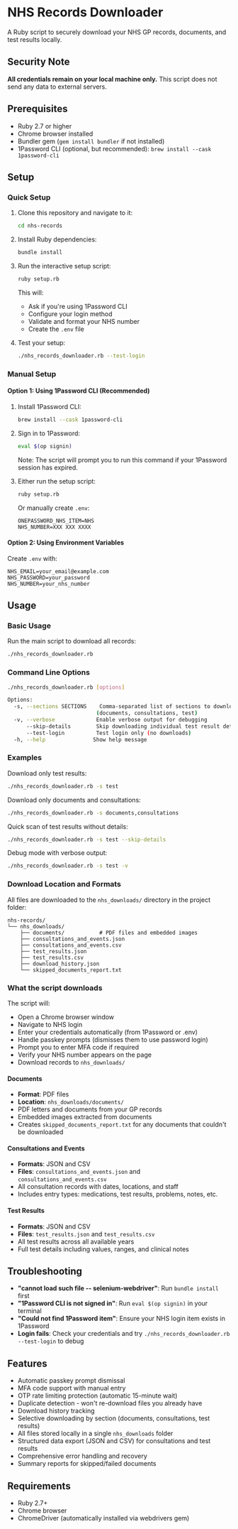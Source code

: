 # NHS Records Downloader

A Ruby script to securely download your NHS GP records, documents, and test results locally.

## Security Note

**All credentials remain on your local machine only.** This script does not send any data to external servers.

## Prerequisites

- Ruby 2.7 or higher
- Chrome browser installed
- Bundler gem (`gem install bundler` if not installed)
- 1Password CLI (optional, but recommended): `brew install --cask 1password-cli`

## Setup

### Quick Setup

1. Clone this repository and navigate to it:
   ```bash
   cd nhs-records
   ```

2. Install Ruby dependencies:
   ```bash
   bundle install
   ```

3. Run the interactive setup script:
   ```bash
   ruby setup.rb
   ```

   This will:
   - Ask if you're using 1Password CLI
   - Configure your login method
   - Validate and format your NHS number
   - Create the `.env` file

4. Test your setup:
   ```bash
   ./nhs_records_downloader.rb --test-login
   ```

### Manual Setup

#### Option 1: Using 1Password CLI (Recommended)

1. Install 1Password CLI:
   ```bash
   brew install --cask 1password-cli
   ```

2. Sign in to 1Password:
   ```bash
   eval $(op signin)
   ```
   
   Note: The script will prompt you to run this command if your 1Password session has expired.

3. Either run the setup script:
   ```bash
   ruby setup.rb
   ```
   
   Or manually create `.env`:
   ```
   ONEPASSWORD_NHS_ITEM=NHS
   NHS_NUMBER=XXX XXX XXXX
   ```

#### Option 2: Using Environment Variables

Create `.env` with:
```
NHS_EMAIL=your_email@example.com
NHS_PASSWORD=your_password
NHS_NUMBER=your_nhs_number
```

## Usage

### Basic Usage

Run the main script to download all records:
```bash
./nhs_records_downloader.rb
```

### Command Line Options

```bash
./nhs_records_downloader.rb [options]

Options:
  -s, --sections SECTIONS    Comma-separated list of sections to download
                            (documents, consultations, test)
  -v, --verbose             Enable verbose output for debugging
      --skip-details        Skip downloading individual test result details (faster)
      --test-login          Test login only (no downloads)
  -h, --help               Show help message
```

### Examples

Download only test results:
```bash
./nhs_records_downloader.rb -s test
```

Download only documents and consultations:
```bash
./nhs_records_downloader.rb -s documents,consultations
```

Quick scan of test results without details:
```bash
./nhs_records_downloader.rb -s test --skip-details
```

Debug mode with verbose output:
```bash
./nhs_records_downloader.rb -s test -v
```

### Download Location and Formats

All files are downloaded to the `nhs_downloads/` directory in the project folder:

```
nhs-records/
└── nhs_downloads/
    ├── documents/           # PDF files and embedded images
    ├── consultations_and_events.json
    ├── consultations_and_events.csv
    ├── test_results.json
    ├── test_results.csv
    ├── download_history.json
    └── skipped_documents_report.txt
```

### What the script downloads

The script will:
- Open a Chrome browser window
- Navigate to NHS login
- Enter your credentials automatically (from 1Password or .env)
- Handle passkey prompts (dismisses them to use password login)
- Prompt you to enter MFA code if required
- Verify your NHS number appears on the page
- Download records to `nhs_downloads/`

#### Documents
- **Format**: PDF files
- **Location**: `nhs_downloads/documents/`
- PDF letters and documents from your GP records
- Embedded images extracted from documents
- Creates `skipped_documents_report.txt` for any documents that couldn't be downloaded

#### Consultations and Events
- **Formats**: JSON and CSV
- **Files**: `consultations_and_events.json` and `consultations_and_events.csv`
- All consultation records with dates, locations, and staff
- Includes entry types: medications, test results, problems, notes, etc.

#### Test Results
- **Formats**: JSON and CSV
- **Files**: `test_results.json` and `test_results.csv`
- All test results across all available years
- Full test details including values, ranges, and clinical notes

## Troubleshooting

- **"cannot load such file -- selenium-webdriver"**: Run `bundle install` first
- **"1Password CLI is not signed in"**: Run `eval $(op signin)` in your terminal
- **"Could not find 1Password item"**: Ensure your NHS login item exists in 1Password
- **Login fails**: Check your credentials and try `./nhs_records_downloader.rb --test-login` to debug

## Features

- Automatic passkey prompt dismissal
- MFA code support with manual entry
- OTP rate limiting protection (automatic 15-minute wait)
- Duplicate detection - won't re-download files you already have
- Download history tracking
- Selective downloading by section (documents, consultations, test results)
- All files stored locally in a single `nhs_downloads` folder
- Structured data export (JSON and CSV) for consultations and test results
- Comprehensive error handling and recovery
- Summary reports for skipped/failed documents

## Requirements

- Ruby 2.7+
- Chrome browser
- ChromeDriver (automatically installed via webdrivers gem)